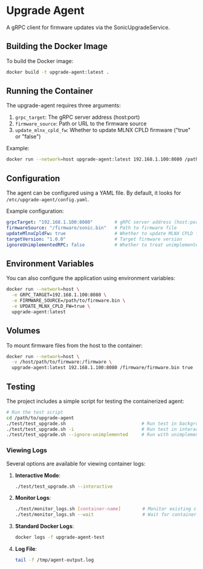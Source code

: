# Upgrade Agent

A gRPC client for firmware updates via the SonicUpgradeService.

## Building the Docker Image

To build the Docker image:

```bash
docker build -t upgrade-agent:latest .
```

## Running the Container

The upgrade-agent requires three arguments:
1. `grpc_target`: The gRPC server address (host:port)
2. `firmware_source`: Path or URL to the firmware source
3. `update_mlnx_cpld_fw`: Whether to update MLNX CPLD firmware ("true" or "false")

Example:

```bash
docker run --network=host upgrade-agent:latest 192.168.1.100:8080 /path/to/firmware.bin true
```

## Configuration

The agent can be configured using a YAML file. By default, it looks for `/etc/upgrade-agent/config.yaml`.

Example configuration:

```yaml
grpcTarget: "192.168.1.100:8080"        # gRPC server address (host:port)
firmwareSource: "/firmware/sonic.bin"   # Path to firmware file
updateMlnxCpldFw: true                  # Whether to update MLNX CPLD firmware
targetVersion: "1.0.0"                  # Target firmware version
ignoreUnimplementedRPC: false           # Whether to treat unimplemented gRPC errors as success (for testing)
```

## Environment Variables

You can also configure the application using environment variables:

```bash
docker run --network=host \
  -e GRPC_TARGET=192.168.1.100:8080 \
  -e FIRMWARE_SOURCE=/path/to/firmware.bin \
  -e UPDATE_MLNX_CPLD_FW=true \
  upgrade-agent:latest
```

## Volumes

To mount firmware files from the host to the container:

```bash
docker run --network=host \
  -v /host/path/to/firmware:/firmware \
  upgrade-agent:latest 192.168.1.100:8080 /firmware/firmware.bin true
```

## Testing

The project includes a simple script for testing the containerized agent:

```bash
# Run the test script
cd /path/to/upgrade-agent
./test/test_upgrade.sh                            # Run test in background mode
./test/test_upgrade.sh -i                         # Run test in interactive mode with logs visible
./test/test_upgrade.sh --ignore-unimplemented     # Run with unimplemented gRPC errors treated as success
```

### Viewing Logs

Several options are available for viewing container logs:

1. **Interactive Mode**:
   ```bash
   ./test/test_upgrade.sh --interactive
   ```

2. **Monitor Logs**:
   ```bash
   ./test/monitor_logs.sh [container-name]        # Monitor existing container
   ./test/monitor_logs.sh --wait                  # Wait for container and monitor until test completes
   ```

3. **Standard Docker Logs**:
   ```bash
   docker logs -f upgrade-agent-test
   ```

4. **Log File**:
   ```bash
   tail -f /tmp/agent-output.log
   ```
